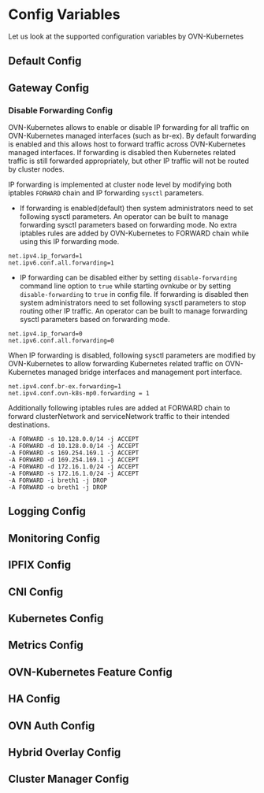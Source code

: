 # Config Variables

Let us look at the supported configuration variables by OVN-Kubernetes

## Default Config

## Gateway Config

### Disable Forwarding Config

OVN-Kubernetes allows to enable or disable IP forwarding for all traffic on OVN-Kubernetes managed interfaces (such as br-ex). By default forwarding is enabled and this allows host to forward traffic across OVN-Kubernetes managed interfaces. If forwarding is disabled then Kubernetes related traffic is still forwarded appropriately, but other IP traffic will not be routed by cluster nodes.

IP forwarding is implemented at cluster node level by modifying both iptables `FORWARD` chain and IP forwarding `sysctl` parameters. 

- If forwarding is enabled(default) then system administrators need to set following sysctl parameters. An operator can be built to manage forwarding sysctl parameters based on forwarding mode. No extra iptables rules are added by OVN-Kubernetes to FORWARD chain while using this IP forwarding mode.

```
net.ipv4.ip_forward=1
net.ipv6.conf.all.forwarding=1
```

- IP forwarding can be disabled either by setting `disable-forwarding` command line option to `true` while starting ovnkube or by setting `disable-forwarding` to `true` in config file. If forwarding is disabled then system administrators need to set following sysctl parameters to stop routing other IP traffic. An operator can be built to manage forwarding sysctl parameters based on forwarding mode.

```
net.ipv4.ip_forward=0
net.ipv6.conf.all.forwarding=0
```

When IP forwarding is disabled, following sysctl parameters are modified by OVN-Kubernetes to allow forwarding Kubernetes related traffic on OVN-Kubernetes managed bridge interfaces and management port interface.

```
net.ipv4.conf.br-ex.forwarding=1
net.ipv4.conf.ovn-k8s-mp0.forwarding = 1
```

Additionally following iptables rules are added at FORWARD chain to forward clusterNetwork and serviceNetwork traffic to their intended destinations. 

```
-A FORWARD -s 10.128.0.0/14 -j ACCEPT
-A FORWARD -d 10.128.0.0/14 -j ACCEPT
-A FORWARD -s 169.254.169.1 -j ACCEPT
-A FORWARD -d 169.254.169.1 -j ACCEPT
-A FORWARD -d 172.16.1.0/24 -j ACCEPT
-A FORWARD -s 172.16.1.0/24 -j ACCEPT
-A FORWARD -i breth1 -j DROP
-A FORWARD -o breth1 -j DROP
```

## Logging Config

## Monitoring Config

## IPFIX Config

## CNI Config

## Kubernetes Config

## Metrics Config

## OVN-Kubernetes Feature Config

## HA Config

## OVN Auth Config

## Hybrid Overlay Config

## Cluster Manager Config